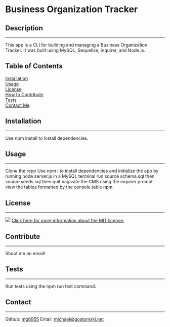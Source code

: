 # Business Organization Tracker
 ## Description
 ---
 This app is a CLI for building and managing a Business Organization Tracker. It was built using MySQL, Sequelize, Inquirer, and Node.js.
 ## Table of Contents
 [Installation](#installation)  
   [Usage](#usage)  
    [License](#license)  
     [How to Contribute](#contribute)  
      [Tests](#tests)  
       [Contact Me](#contact)
 ## Installation
 ---
 Use npm install to install dependencies.
 ## Usage
 ---
 Clone the repo Use npm i to install dependencies and initialize the app by running node server.js in a MySQL terminal run source schema.sql then source seeds.sql then quit nagivate the CMS using the inquirer prompt. view the tables formatted by the console.table npm.
 ## License
 ---
 ![](https://img.shields.io/badge/license-MIT-brightgreen) [Click here for more information about the MIT license.](https://choosealicense.com/licenses/mit/)
 
 ## Contribute
 ---
 Shoot me an email!
 ## Tests
 ---
 Run tests using the npm run test command.
 ## Contact
 ---
 Github: [mg8955](https://github.com/mg8955)
Email: michael@gostomski.net
